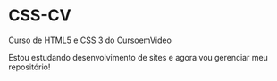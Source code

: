 # CSS-CV
 Curso de HTML5 e CSS 3 do CursoemVideo

 Estou estudando desenvolvimento de sites e agora vou gerenciar meu repositório!

<a>
